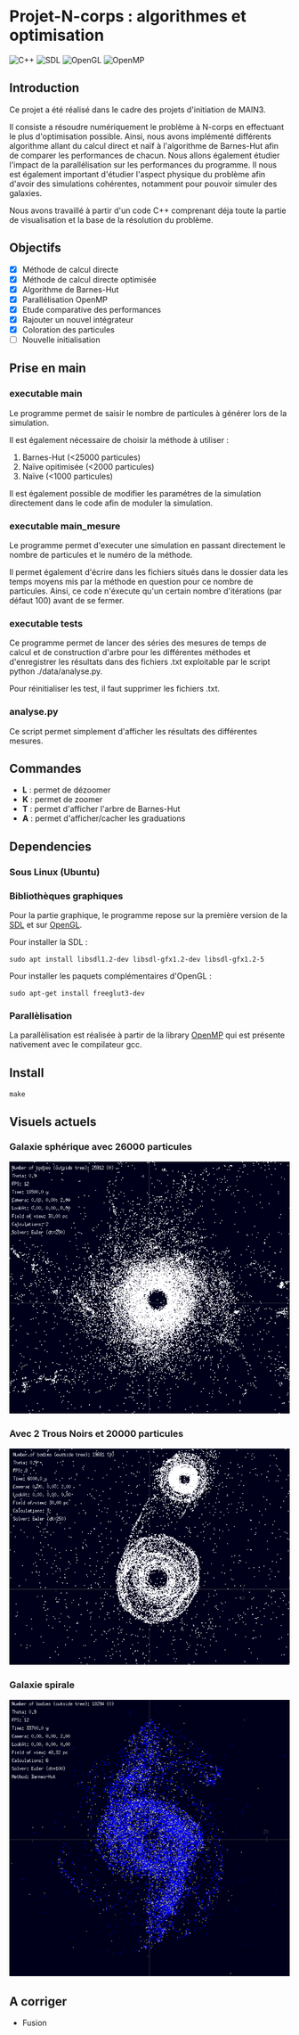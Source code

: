 # Projet-N-corps : algorithmes et optimisation
![C++](https://img.shields.io/badge/language-C%2B%2B-blue)
![SDL](https://img.shields.io/badge/library-SDL-red)
![OpenGL](https://img.shields.io/badge/library-OpenGL-red)
![OpenMP](https://img.shields.io/badge/library-OpenMP-yellowgreen)

## Introduction

Ce projet a été réalisé dans le cadre des projets d'initiation de MAIN3.

Il consiste a résoudre numériquement le problème à N-corps en effectuant le plus d'optimisation possible.
Ainsi, nous avons implémenté différents algorithme allant du calcul direct et naïf à l'algorithme de Barnes-Hut afin de comparer les performances de chacun.
Nous allons également étudier l'impact de la parallélisation sur les performances du programme.
Il nous est également important d'étudier l'aspect physique du problème afin d'avoir des simulations cohérentes, notamment pour pouvoir simuler des galaxies.

Nous avons travaillé à partir d'un code C++ comprenant déja toute la partie de visualisation et la base de la résolution du problème.

## Objectifs

- [x] Méthode de calcul directe
- [x] Méthode de calcul directe optimisée
- [x] Algorithme de Barnes-Hut
- [x] Parallélisation OpenMP
- [x] Etude comparative des performances
- [x] Rajouter un nouvel intégrateur
- [x] Coloration des particules
- [ ] Nouvelle initialisation

##  Prise en main

### executable main 
Le programme permet de saisir le nombre de particules à générer lors de la simulation.

Il est également nécessaire de choisir la méthode à utiliser :

1. Barnes-Hut (<25000 particules)
2. Naïve opitimisée (<2000 particules)
3. Naïve (<1000 particules)

Il est également possible de modifier les paramétres de la simulation directement dans le code afin de moduler la simulation.

### executable main_mesure
Le programme permet d'executer une simulation en passant directement le nombre de particules et le numéro de la méthode. 

Il permet également d'écrire dans les fichiers situés dans le dossier data les temps moyens mis par la méthode en question pour ce nombre de particules. Ainsi, ce code n'éxecute qu'un certain nombre d'itérations (par défaut 100) avant de se fermer.

### executable tests
Ce programme permet de lancer des séries des mesures de temps de calcul et de construction d'arbre pour les différentes méthodes et d'enregistrer les résultats dans des fichiers .txt exploitable par le script python ./data/analyse.py.

Pour réinitialiser les test, il faut supprimer les fichiers .txt.

### analyse.py
Ce script permet simplement d'afficher les résultats des différentes mesures.

## Commandes

- **L** : permet  de dézoomer
- **K** : permet de zoomer
- **T** : permet d'afficher l'arbre de Barnes-Hut
- **A** : permet d'afficher/cacher les graduations


## Dependencies

###  Sous Linux (Ubuntu)

### Bibliothèques graphiques

Pour la partie graphique, le programme repose sur la première version de la [SDL](https://www.libsdl.org/) et sur [OpenGL](https://www.opengl.org/).

Pour installer la SDL :
```
sudo apt install libsdl1.2-dev libsdl-gfx1.2-dev libsdl-gfx1.2-5
```

Pour installer les paquets complémentaires d'OpenGL :
```
sudo apt-get install freeglut3-dev
```

### Parallèlisation

La parallèlisation est réalisée à partir de la library [OpenMP](https://www.openmp.org/) qui est présente nativement avec le compilateur gcc.

## Install

```
make
```
 
## Visuels actuels

### Galaxie sphérique avec 26000 particules
![25000](/visuels/N-corps.png)

### Avec 2 Trous Noirs et 20000 particules
![2 galaxies](/visuels/2_galax.png)

### Galaxie spirale
![spiral](./visuels/spirale.png)

## A corriger

- Fusion
